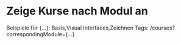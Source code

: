 # Zeige Kurse nach Modul an

Beispiele für {...}: Basis,Visual Interfaces,Zeichnen
Tags: /courses?correspondingModule={...}


